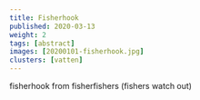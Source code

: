 ```yaml
---
title: Fisherhook
published: 2020-03-13
weight: 2
tags: [abstract]
images: [20200101-fisherhook.jpg]
clusters: [vatten]
---
```


fisherhook from fisherfishers (fishers watch out)
